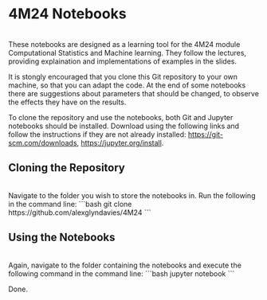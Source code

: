 <h1>4M24 Notebooks</h1> <br/>
These notebooks are designed as a learning tool for the 4M24 module Computational Statistics and Machine learning.  They follow the lectures, providing explaination and implementations of examples in the slides. <br/>

It is stongly encouraged that you clone this Git repository to your own machine, so that you can adapt the code. At the end of some notebooks there are suggestions about parameters that should be changed, to observe the effects they have on the results. <br/>

To clone the repository and use the notebooks, both Git and Jupyter notebooks should be installed.  Download using the following links and follow the instructions if they are not already installed: https://git-scm.com/downloads, https://jupyter.org/install. <br/>

<h2>Cloning the Repository</h2> <br/>
Navigate to the folder you wish to store the notebooks in.  Run the following in the command line:
```bash 
git clone https://github.com/alexglyndavies/4M24
```

<h2>Using the Notebooks</h2> <br/>
Again, navigate to the folder containing the notebooks and execute the following command in the command line:
```bash 
jupyter notebook
```

Done.